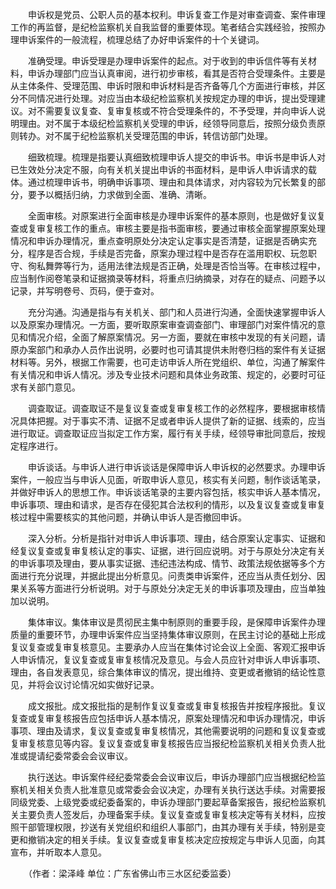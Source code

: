 　　申诉权是党员、公职人员的基本权利。申诉复查工作是对审查调查、案件审理工作的再监督，是纪检监察机关自我监督的重要体现。笔者结合实践经验，按照办理申诉案件的一般流程，梳理总结了办好申诉案件的十个关键词。

　　准确受理。申诉受理是办理申诉案件的起点。对于收到的申诉信件等有关材料，申诉办理部门应当认真审阅，进行初步审核，看其是否符合受理条件。主要是从主体条件、受理范围、申诉时限和申诉材料是否齐备等几个方面进行审核，并区分不同情况进行处理。对应当由本级纪检监察机关按规定办理的申诉，提出受理建议。对不需要复议复查、复审复核或不符合受理条件的，不予受理，并向申诉人说明理由。对不属于本级纪检监察机关受理的申诉，经领导同意后，按照分级负责原则转办。对不属于纪检监察机关受理范围的申诉，转信访部门处理。

　　细致梳理。梳理是指要认真细致梳理申诉人提交的申诉书。申诉书是申诉人对已生效处分决定不服，向有关机关提出申诉的书面材料，是申诉人申诉请求的载体。通过梳理申诉书，明确申诉事项、理由和具体请求，对内容较为冗长繁复的部分，要予以概括归纳，力求做到全面、准确、清晰。

　　全面审核。对原案进行全面审核是办理申诉案件的基本原则，也是做好复议复查或复审复核工作的重点。审核主要是指书面审核，要通过审核全面掌握原案处理情况和申诉办理情况，重点查明原处分决定认定事实是否清楚，证据是否确实充分，程序是否合规，手续是否完备，原案办理过程中是否存在滥用职权、玩忽职守、徇私舞弊等行为，适用法律法规是否正确，处理是否恰当等。在审核过程中，应当制作阅卷笔录和证据摘录等材料，将重点归纳摘录，对存在的疑点、问题予以记录，并写明卷号、页码，便于查对。

　　充分沟通。沟通是指与有关机关、部门和人员进行沟通，全面快速掌握申诉人以及原案办理情况。一方面，要听取原案审查调查部门、审理部门对案件情况的意见和情况介绍，全面了解原案情况。另一方面，要就在审核中发现的有关问题，请原办案部门和承办人员作出说明，必要时也可请其提供未附卷归档的案件有关证据材料等。另外，根据工作需要，也可走访申诉人所在党组织、单位，沟通了解案件有关情况和申诉人情况。涉及专业技术问题和具体业务政策、规定的，必要时可征求有关部门意见。

　　调查取证。调查取证不是复议复查或复审复核工作的必然程序，要根据审核情况具体把握。对于事实不清、证据不足或者申诉人提供了新的证据、线索的，应当进行取证。调查取证应当拟定工作方案，履行有关手续，经领导审批同意后，按规定程序进行。

　　申诉谈话。与申诉人进行申诉谈话是保障申诉人申诉权的必然要求。办理申诉案件，一般应当与申诉人见面，听取申诉人意见，核实有关问题，制作谈话笔录，并做好申诉人的思想工作。申诉谈话笔录的主要内容包括，核实申诉人基本情况，申诉事项、理由和请求，是否存在侵犯其合法权利的情形，以及复议复查或复审复核过程中需要核实的其他问题，并确认申诉人是否撤回申诉。

　　深入分析。分析是指针对申诉人申诉事项、理由，结合原案认定事实、证据和经复议复查或复审复核认定的事实、证据，进行回应说明。对于与原处分决定有关的申诉事项及理由，要从事实证据、违纪违法构成、情节、政策法规依据等多个方面进行充分说理，并据此提出分析意见。问责类申诉案件，还应当从责任划分、因果关系等方面进行分析说明。对于与原处分决定无关的申诉事项及理由，应当单独加以说明。

　　集体审议。集体审议是贯彻民主集中制原则的重要手段，是保障申诉案件办理质量的重要环节，办理申诉案件应当坚持集体审议原则，在民主讨论的基础上形成复议复查或复审复核意见。主要承办人应当在集体讨论会议上全面、客观汇报申诉人申诉情况，复议复查或复审复核情况及意见。与会人员应针对申诉人申诉事项、理由，各自发表意见，综合集体审议的情况，提出维持、变更或者撤销的结论性意见，并将会议讨论情况如实做好记录。

　　成文报批。成文报批指的是制作复议复查或复审复核报告并按程序报批。复议复查或复审复核报告应包括申诉人基本情况，原案处理情况和申诉办理情况，申诉事项、理由及请求，复议复查或复审复核情况，其他需要说明的问题和复议复查或复审复核意见等内容。复议复查或复审复核报告应当报纪检监察机关相关负责人批准或提请纪委常委会会议审议。

　　执行送达。申诉案件经纪委常委会会议审议后，申诉办理部门应当根据纪检监察机关相关负责人批准意见或常委会会议决定，办理有关执行送达手续。对需要报同级党委、上级党委或纪委备案的，申诉办理部门要起草备案报告，报纪检监察机关主要负责人签发后，办理备案手续。复议复查或复审复核决定等有关材料，应按照干部管理权限，抄送有关党组织和组织人事部门，由其办理有关手续，特别是变更和撤销决定的相关手续。复议复查或复审复核决定应按规定与申诉人见面，向其宣布，并听取本人意见。

　　（作者：梁泽峰 单位：广东省佛山市三水区纪委监委）
